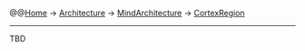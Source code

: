 @@[Home](Home.md) -> [Architecture](Architecture.md) -> [MindArchitecture](MindArchitecture.md) -> [CortexRegion](CortexRegion.md)



---


TBD